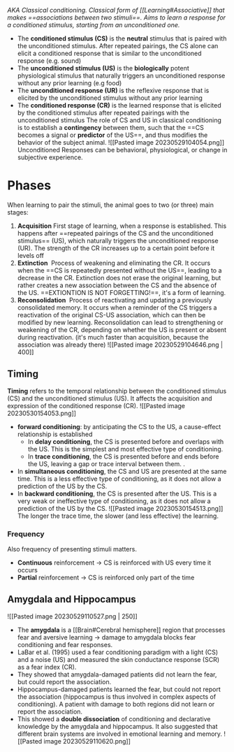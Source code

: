 _AKA Classical conditioning.
Classical form of [[Learning#Associative]] that makes ==associations between two stimuli==. Aims to learn a response for a conditioned stimulus, starting from an unconditioned one._ 
-   The **conditioned stimulus (CS)** is the **neutral** stimulus that is paired with the unconditioned stimulus. After repeated pairings, the CS alone can elicit a conditioned response that is similar to the unconditioned response (e.g. sound)
-   The **unconditioned stimulus (US)** is the **biologically** potent physiological stimulus that naturally triggers an unconditioned response without any prior learning (e.g food)
-   The **unconditioned response (UR)** is the reflexive response that is elicited by the unconditioned stimulus without any prior learning
-   The **conditioned response (CR)** is the learned response that is elicited by the conditioned stimulus after repeated pairings with the unconditioned stimulus
The role of CS and US in classical conditioning is to establish a **contingency** between them, such that the ==CS becomes a signal or **predictor** of the US==, and thus modifies the behavior of the subject animal.
![[Pasted image 20230529104054.png]]
Unconditioned Responses can be behavioral, physiological, or change in subjective experience. 

# Phases
When learning to pair the stimuli, the animal goes to two (or three) main stages:
1)   **Acquisition**
	First stage of learning, when a response is established. This happens after ==repeated pairings of the CS and the unconditioned stimulus== (US), which naturally triggers the unconditioned response (UR). The strength of the CR increases up to a certain point before it levels off
2)   **Extinction** 
	Process of weakening and eliminating the CR. It occurs when the ==CS is repeatedly presented without the US==, leading to a decrease in the CR. Extinction does not erase the original learning, but rather creates a new association between the CS and the absence of the US. ==EXTIONTION IS NOT FORGETTING!==, it's a form of learning.
3)   **Reconsolidation** 
	Process of reactivating and updating a previously consolidated memory. It occurs when a reminder of the CS triggers a reactivation of the original CS-US association, which can then be modified by new learning. Reconsolidation can lead to strengthening or weakening of the CR, depending on whether the US is present or absent during reactivation. (it's much faster than acquisition, because the association was already there)
![[Pasted image 20230529104646.png | 400]]

## Timing
**Timing** refers to the temporal relationship between the conditioned stimulus (CS) and the unconditioned stimulus (US). It affects the acquisition and expression of the conditioned response (CR).
![[Pasted image 20230530154053.png]]
- **forward conditioning**: by anticipating the CS to the US, a cause-effect relationship is established
	- In **delay conditioning**, the CS is presented before and overlaps with the US. This is the simplest and most effective type of conditioning.
	- In **trace conditioning**, the CS is presented before and ends before the US, leaving a gap or trace interval between them. .
- In **simultaneous conditioning**, the CS and US are presented at the same time. This is a less effective type of conditioning, as it does not allow a prediction of the US by the CS. 
- In **backward conditioning**, the CS is presented after the US. This is a very weak or ineffective type of conditioning, as it does not allow a prediction of the US by the CS. 
![[Pasted image 20230530154513.png]]
The longer the trace time, the slower (and less effective) the learning.
### Frequency
Also frequency of presenting stimuli matters.
- **Continuous** reinforcement -> CS is reinforced with US every time it occurs
- **Partial** reinforcement -> CS is reinforced only part of the time

## Amygdala and Hippocampus
![[Pasted image 20230529110527.png | 250]]
-   The **amygdala** is a [[Brain#Cerebral hemisphere]] region that processes fear and aversive learning -> damage to amygdala blocks fear conditioning and fear responses.
-   LaBar et al. (1995) used a fear conditioning paradigm with a light (CS) and a noise (US) and measured the skin conductance response (SCR) as a fear index (CR).
-   They showed that amygdala-damaged patients did not learn the fear, but could report the association. 
- Hippocampus-damaged patients learned the fear, but could not report the association (hippocampus is thus involved in complex aspects of conditioning). A patient with damage to both regions did not learn or report the association.
-   This showed a **double dissociation** of conditioning and declarative knowledge by the amygdala and hippocampus. It also suggested that different brain systems are involved in emotional learning and memory.
![[Pasted image 20230529110620.png]]
